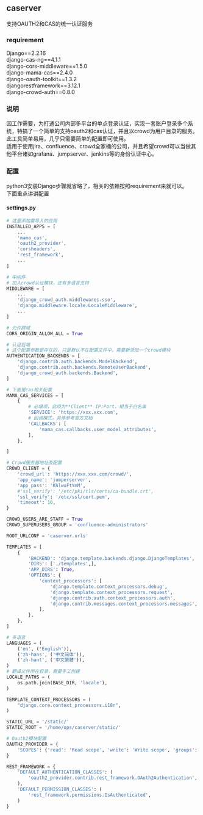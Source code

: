 ## caserver
支持OAUTH2和CAS的统一认证服务

### requirement
Django==2.2.16</br>
django-cas-ng==4.1.1</br>
django-cors-middleware==1.5.0</br>
django-mama-cas==2.4.0</br>
django-oauth-toolkit==1.3.2</br>
djangorestframework==3.12.1</br>
django-crowd-auth==0.8.0</br>


### 说明
因工作需要，为打通公司内部多平台的单点登录认证，实现一套账户登录多个系统，特搞了一个简单的支持oauth2和cas认证，并且以crowd为用户目录的服务。</br>
此工具简单易用，几乎只需要简单的配置即可使用。</br>
适用于使用jira、confluence、crowd全家桶的公司，并且希望crowd可以当做其他平台诸如grafana、jumpserver、jenkins等的身份认证中心。

### 配置
python3安装Django步骤就省略了，相关的依赖按照requirement来就可以。</br>
下面重点讲讲配置</br>
#### settings.py
```python
# 这里添加需导入的应用
INSTALLED_APPS = [
    ...
    'mama_cas',
    'oauth2_provider',
    'corsheaders',
    'rest_framework',
    ...
]

# 中间件
# 加入crowd认证模块，还有多语言支持
MIDDLEWARE = [
	...
	'django_crowd_auth.middlewares.sso',
	'django.middleware.locale.LocaleMiddleware',
	...
]

# 允许跨域
CORS_ORIGIN_ALLOW_ALL = True

# 认证后端
# 这个配置参数是存在的，只是默认不在配置文件中，需要新添加一个crowd模块
AUTHENTICATION_BACKENDS = [ 
    'django.contrib.auth.backends.ModelBackend',
    'django.contrib.auth.backends.RemoteUserBackend',
    'django_crowd_auth.backends.Backend',
]

# 下面是cas相关配置
MAMA_CAS_SERVICES = [ 
    {   
        # 必填项，此项为**Client** IP:Port，相当于白名单
        'SERVICE': 'https://xxx.xxx.com',
        # 回调模式，具体参考官方文档
        'CALLBACKS': [
            'mama_cas.callbacks.user_model_attributes',
        ],  
    },  

]

# Crowd服务器地址及配置
CROWD_CLIENT = {
    'crowd_url': 'https://xxx.xxx.com/crowd/',
    'app_name': 'jumperserver',
    'app_pass': 'KhlwuFtYmM',
    #'ssl_verify': '/etc/pki/tls/certs/ca-bundle.crt',
    'ssl_verify': '/etc/ssl/cert.pem',
    'timeout': 10,
}

CROWD_USERS_ARE_STAFF = True
CROWD_SUPERUSERS_GROUP = 'confluence-administrators'

ROOT_URLCONF = 'caserver.urls'

TEMPLATES = [
    {
        'BACKEND': 'django.template.backends.django.DjangoTemplates',
        'DIRS': ['./templates',],
        'APP_DIRS': True,
        'OPTIONS': {
            'context_processors': [
                'django.template.context_processors.debug',
                'django.template.context_processors.request',
                'django.contrib.auth.context_processors.auth',
                'django.contrib.messages.context_processors.messages',
            ],
        },
    },
]

# 多语言
LANGUAGES = (
    ('en', ('English')),
    ('zh-hans', ('中文简体')),
    ('zh-hant', ('中文繁體')),
)
# 翻译文件所在目录，需要手工创建
LOCALE_PATHS = (
    os.path.join(BASE_DIR, 'locale'),
)

TEMPLATE_CONTEXT_PROCESSORS = (
    "django.core.context_processors.i18n",
)

STATIC_URL = '/static/'
STATIC_ROOT = '/home/ops/caserver/static/'

# Oauth2模块配置
OAUTH2_PROVIDER = {
    'SCOPES': {'read': 'Read scope', 'write': 'Write scope', 'groups': 'Access to your groups'}
}

REST_FRAMEWORK = {
    'DEFAULT_AUTHENTICATION_CLASSES': (
        'oauth2_provider.contrib.rest_framework.OAuth2Authentication',
    ),
    'DEFAULT_PERMISSION_CLASSES': (
        'rest_framework.permissions.IsAuthenticated',
    )
}